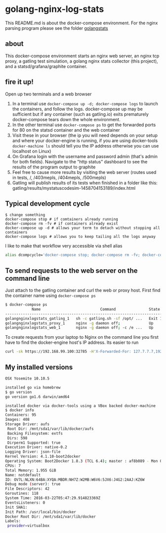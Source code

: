 # golang-nginx-log-stats

This README.md is about the docker-compose environment. For the nginx parsing program please see the folder [golangstats](golangstats)

## about

This docker-compose environment starts an nginx web server, an nginx tcp proxy,
a gatling test simulation, a golang nginx stats collector (this project), and
a statsd/grafana/graphite container.

## fire it up!

Open up two terminals and a web browser

1. In a terminal use `docker-compose up -d; docker-compose logs` to launch the containers,
and follow the logs. docker-compose up may be sufficient but if any container (such as gatling.io) exits prematurely
docker-compose tears down the whole environment.
1. In the other terminal use `docker-compose ps` to get the forwarded ports for 80 on the statsd container and the web container
1. Visit these in your browser (the ip you will need depends on your setup and where your docker-engine is running, if you are using docker-tools `docker-machine ls` should tell you the IP address otherwise you can use localhost on Linux)
1. On Grafana login with the username and password admin (that's admin for both fields). Navigate to the "http status" dashboard to see the results of the program output to graphite
1. Feel free to cause more results by visiting the web server (routes used in tests, /, /403mepls, /404mepls, /500mepls)
1. Gatling will publish results of its tests when finished in a folder like this: gatling/results/mystatuscodesim-1458704153189/index.html

## Typical development cycle

```
$ change something
docker-compose stop # if comtainers already running
docker-compose rm -fv # if containers already exist
docker-compose up -d # allows your term to detach without stopping all containers
docker-compose logs # allows you to keep tailing all the logs anyway
```

I like to make that workflow very accessible via shell alias

```bash
alias dcompcycle='docker-compose stop; docker-compose rm -fv; docker-compose up -d; docker-compose logs'
```

## To send requests to the web server on the command line

Just attach to the gatling container and curl the web or proxy host. First find the container name using `docker-compose ps`


```bash
$ docker-compose ps
            Name                           Command               State                        Ports                     
-----------------------------------------------------------------------------------------------------------------------
golangnginxlogstats_gatling_1   sh -c gatling.sh -sf /opt/ ...   Exit 1                                                 
golangnginxlogstats_proxy_1     nginx -g daemon off;             Up       443/tcp, 0.0.0.0:32785->80/tcp                
golangnginxlogstats_web_1       nginx -g daemon off; -c /e ...   Up       0.0.0.0:32783->443/tcp, 0.0.0.0:32784->80/tcp 
```

To create requests from your laptop to Nginx on the command line you first have to find the docker-engine host's IP address.
Its easier to run 

```bash
curl -sk https://192.168.99.100:32785 -H'X-Forwarded-For: 127.7.7.7,192.168.91.121'
```

## My installed versions

```bash
OSX Yosemite 10.10.5

installed go via homebrew
$ go version
go version go1.6 darwin/amd64

installed docker via docker-tools using a VBox backed docker-machine
$ docker info
Containers: 95
Images: 408
Storage Driver: aufs
 Root Dir: /mnt/sda1/var/lib/docker/aufs
 Backing Filesystem: extfs
 Dirs: 598
 Dirperm1 Supported: true
Execution Driver: native-0.2
Logging Driver: json-file
Kernel Version: 4.1.10-boot2docker
Operating System: Boot2Docker 1.8.3 (TCL 6.4); master : af8b089 - Mon Oct 12 18:56:54 UTC 2015
CPUs: 7
Total Memory: 1.955 GiB
Name: notdefault
ID: OV7L:NLXN:64BA:XYQA:MBDR:NH7Z:W2MB:W6V6:5JX6:J4G2:2AAJ:KZ6W
Debug mode (server): true
File Descriptors: 42
Goroutines: 118
System Time: 2016-03-22T05:47:29.914823369Z
EventsListeners: 0
Init SHA1: 
Init Path: /usr/local/bin/docker
Docker Root Dir: /mnt/sda1/var/lib/docker
Labels:
 provider=virtualbox
```
